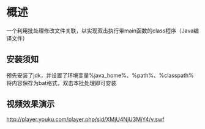 # 概述 #
一个利用批处理修改文件关联，以实现双击执行带main函数的class程序（Java编译文件）

## 安装须知 ##
预先安装了jdk，并设置了环境变量%java\_home%、%path%、%classpath%<br />
将内容保存为bat格式，双击本批处理即可安装

## 视频效果演示 ##
http://player.youku.com/player.php/sid/XMjU4NjU3MjY4/v.swf